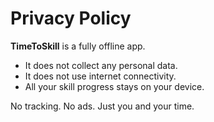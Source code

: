 # Privacy Policy

**TimeToSkill** is a fully offline app.

- It does not collect any personal data.
- It does not use internet connectivity.
- All your skill progress stays on your device.

No tracking. No ads. Just you and your time.
